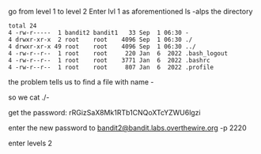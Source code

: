 go from level 1 to level 2
Enter lvl 1 as aforementioned
ls -alps the directory

```bandit1@bandit:~$ ls -alps
total 24
4 -rw-r-----  1 bandit2 bandit1   33 Sep  1 06:30 -
4 drwxr-xr-x  2 root    root    4096 Sep  1 06:30 ./
4 drwxr-xr-x 49 root    root    4096 Sep  1 06:30 ../
4 -rw-r--r--  1 root    root     220 Jan  6  2022 .bash_logout
4 -rw-r--r--  1 root    root    3771 Jan  6  2022 .bashrc
4 -rw-r--r--  1 root    root     807 Jan  6  2022 .profile
```
the problem tells us to find a file with name -

so we cat ./-

get the password: rRGizSaX8Mk1RTb1CNQoXTcYZWU6lgzi

enter the new password to bandit2@bandit.labs.overthewire.org -p 2220

enter levels 2
